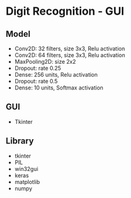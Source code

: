# Digit Recognition - GUI

## Model
* Conv2D: 32 filters, size 3x3, Relu activation
* Conv2D: 64 filters, size 3x3, Relu activation
* MaxPooling2D: size 2x2
* Dropout: rate 0.25
* Dense: 256 units, Relu activation
* Dropout: rate 0.5
* Dense: 10 units, Softmax activation

## GUI
* Tkinter

## Library
* tkinter
* PIL
* win32gui
* keras
* matplotlib
* numpy